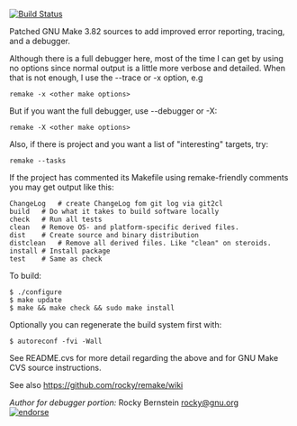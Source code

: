 [![Build Status](https://travis-ci.org/cooljeanius/remake.png)](https://travis-ci.org/cooljeanius/remake)

Patched GNU Make 3.82 sources to add improved error reporting, tracing,
and a debugger.

Although there is a full debugger here, most of the time I can get by
using no options since normal output is a little more verbose and detailed.
When that is not enough, I use the --trace or -x option, e.g

    remake -x <other make options>

But if you want the full debugger, use --debugger or -X:

    remake -X <other make options>

Also, if there is project and you want a list of "interesting" targets, try:

    remake --tasks

If the project has commented its Makefile using remake-friendly comments you may get output like this:

    ChangeLog	# create ChangeLog fom git log via git2cl
    build	# Do what it takes to build software locally
    check	# Run all tests
    clean	# Remove OS- and platform-specific derived files.
    dist	# Create source and binary distribution
    distclean	# Remove all derived files. Like "clean" on steroids.
    install	# Install package
    test	# Same as check


To build:

    $ ./configure
    $ make update
    $ make && make check && sudo make install
    
Optionally you can regenerate the build system first with:

    $ autoreconf -fvi -Wall

See README.cvs for more detail regarding the above and for
GNU Make CVS source instructions.

See also https://github.com/rocky/remake/wiki

*Author for debugger portion:* Rocky Bernstein <rocky@gnu.org><br>
[![endorse](https://api.coderwall.com/rocky/endorsecount.png)](https://coderwall.com/rocky)
